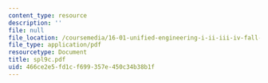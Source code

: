 ```yaml
---
content_type: resource
description: ''
file: null
file_location: /coursemedia/16-01-unified-engineering-i-ii-iii-iv-fall-2005-spring-2006/466ce2e5fd1cf699357e450c34b38b1f_spl9c.pdf
file_type: application/pdf
resourcetype: Document
title: spl9c.pdf
uid: 466ce2e5-fd1c-f699-357e-450c34b38b1f
---
```

